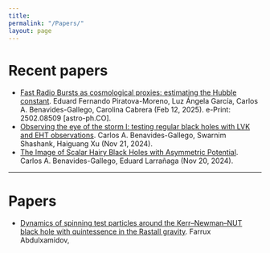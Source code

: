 ```yaml
---
title:
permalink: "/Papers/"
layout: page
---
```


# Recent papers

- [Fast Radio Bursts as cosmological proxies: estimating the Hubble constant](https://arxiv.org/abs/2502.08509). Eduard Fernando Piratova-Moreno, Luz Ángela García, Carlos A. Benavides-Gallego, Carolina Cabrera (Feb 12, 2025). e-Print: 2502.08509 [astro-ph.CO].
- [Observing the eye of the storm I: testing regular black holes with LVK and EHT observations](https://arxiv.org/abs/2411.13897). Carlos A. Benavides-Gallego, Swarnim Shashank, Haiguang Xu (Nov 21, 2024).
- [The Image of Scalar Hairy Black Holes with Asymmetric Potential](https://arxiv.org/abs/2411.13049). Carlos A. Benavides-Gallego, Eduard Larrañaga (Nov 20, 2024).

-----------------------------------------------------------------------------------------------------------------

# Papers

- [Dynamics of spinning test particles around the Kerr–Newman–NUT black hole with quintessence in the Rastall gravity](https://link.springer.com/article/10.1140/epjp/s13360-023-04283-9). Farrux Abdulxamidov, 
